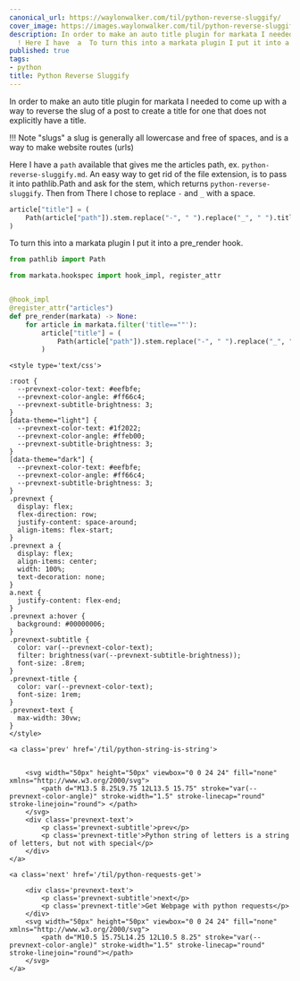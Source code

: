 ```yaml
---
canonical_url: https://waylonwalker.com/til/python-reverse-sluggify/
cover_image: https://images.waylonwalker.com/til/python-reverse-sluggify.png
description: In order to make an auto title plugin for markata I needed to come up
  ! Here I have  a  To turn this into a markata plugin I put it into a pre
published: true
tags:
- python
title: Python Reverse Sluggify
---
```


In order to make an auto title plugin for markata I needed to come up with a way to reverse the slug of a post to create a title for one that does not explicitly have a title.

!!! Note "slugs"
   a slug is generally all lowercase and free of spaces, and is a way to
   make website routes (urls)


Here I have  a `path` available that gives me the articles path, ex.
`python-reverse-sluggify.md`.  An easy way to get rid of the file
extension, is to pass it into pathlib.Path and ask for the stem, which returns `python-reverse-sluggify`.  Then from There I chose to replace
`-` and `_` with a space.

``` python
article["title"] = (
    Path(article["path"]).stem.replace("-", " ").replace("_", " ").title()
)
```



To turn this into a markata plugin I put it into a pre_render hook.

``` python
from pathlib import Path

from markata.hookspec import hook_impl, register_attr


@hook_impl
@register_attr("articles")
def pre_render(markata) -> None:
    for article in markata.filter('title==""'):
        article["title"] = (
            Path(article["path"]).stem.replace("-", " ").replace("_", " ").title()
        )
```
<div class='prevnext'>

    <style type='text/css'>

    :root {
      --prevnext-color-text: #eefbfe;
      --prevnext-color-angle: #ff66c4;
      --prevnext-subtitle-brightness: 3;
    }
    [data-theme="light"] {
      --prevnext-color-text: #1f2022;
      --prevnext-color-angle: #ffeb00;
      --prevnext-subtitle-brightness: 3;
    }
    [data-theme="dark"] {
      --prevnext-color-text: #eefbfe;
      --prevnext-color-angle: #ff66c4;
      --prevnext-subtitle-brightness: 3;
    }
    .prevnext {
      display: flex;
      flex-direction: row;
      justify-content: space-around;
      align-items: flex-start;
    }
    .prevnext a {
      display: flex;
      align-items: center;
      width: 100%;
      text-decoration: none;
    }
    a.next {
      justify-content: flex-end;
    }
    .prevnext a:hover {
      background: #00000006;
    }
    .prevnext-subtitle {
      color: var(--prevnext-color-text);
      filter: brightness(var(--prevnext-subtitle-brightness));
      font-size: .8rem;
    }
    .prevnext-title {
      color: var(--prevnext-color-text);
      font-size: 1rem;
    }
    .prevnext-text {
      max-width: 30vw;
    }
    </style>
    
    <a class='prev' href='/til/python-string-is-string'>
    

        <svg width="50px" height="50px" viewbox="0 0 24 24" fill="none" xmlns="http://www.w3.org/2000/svg">
            <path d="M13.5 8.25L9.75 12L13.5 15.75" stroke="var(--prevnext-color-angle)" stroke-width="1.5" stroke-linecap="round" stroke-linejoin="round"> </path>
        </svg>
        <div class='prevnext-text'>
            <p class='prevnext-subtitle'>prev</p>
            <p class='prevnext-title'>Python string of letters is a string of letters, but not with special</p>
        </div>
    </a>
    
    <a class='next' href='/til/python-requests-get'>
    
        <div class='prevnext-text'>
            <p class='prevnext-subtitle'>next</p>
            <p class='prevnext-title'>Get Webpage with python requests</p>
        </div>
        <svg width="50px" height="50px" viewbox="0 0 24 24" fill="none" xmlns="http://www.w3.org/2000/svg">
            <path d="M10.5 15.75L14.25 12L10.5 8.25" stroke="var(--prevnext-color-angle)" stroke-width="1.5" stroke-linecap="round" stroke-linejoin="round"></path>
        </svg>
    </a>
  </div>